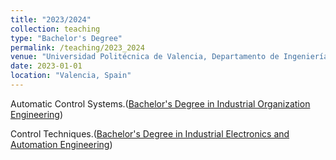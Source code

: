 ```yaml
---
title: "2023/2024"
collection: teaching
type: "Bachelor's Degree"
permalink: /teaching/2023_2024
venue: "Universidad Politécnica de Valencia, Departamento de Ingeniería de Sistemas y Automática"
date: 2023-01-01
location: "Valencia, Spain"
---
```


Automatic Control Systems.([Bachelor's Degree in Industrial Organization Engineering](https://www.upv.es/titulaciones/GIOI/indexi.html))

Control Techniques.([Bachelor's Degree in Industrial Electronics and Automation Engineering](https://www.upv.es/titulaciones/GIEIA/))

